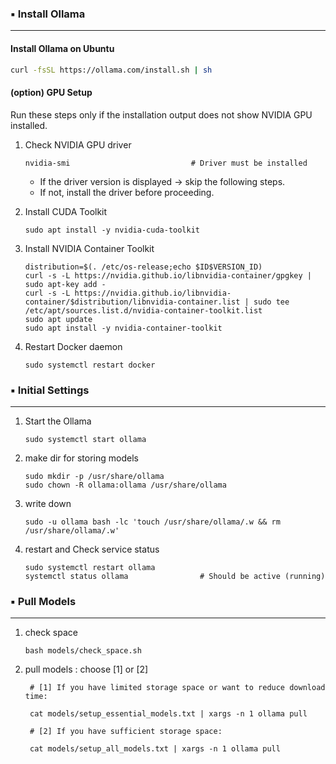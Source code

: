 ### ▪️ Install Ollama

---

#### Install Ollama on Ubuntu

```bash
curl -fsSL https://ollama.com/install.sh | sh
```

#### (option) GPU Setup
Run these steps only if the installation output does not show
NVIDIA GPU installed.

1. Check NVIDIA GPU driver
    ```
    nvidia-smi                           # Driver must be installed
    ```
    - If the driver version is displayed → skip the following steps.
    - If not, install the driver before proceeding.

2. Install CUDA Toolkit
    ```
    sudo apt install -y nvidia-cuda-toolkit
    ```
        
3. Install NVIDIA Container Toolkit
    ```
    distribution=$(. /etc/os-release;echo $ID$VERSION_ID)
    curl -s -L https://nvidia.github.io/libnvidia-container/gpgkey | sudo apt-key add -
    curl -s -L https://nvidia.github.io/libnvidia-container/$distribution/libnvidia-container.list | sudo tee /etc/apt/sources.list.d/nvidia-container-toolkit.list
    sudo apt update
    sudo apt install -y nvidia-container-toolkit
    ```
        
4. Restart Docker daemon
    ```
    sudo systemctl restart docker
    ```

### ▪️ Initial Settings

---

1. Start the Ollama
    ```
    sudo systemctl start ollama
    ```

2. make dir for storing models
    ```
    sudo mkdir -p /usr/share/ollama
    sudo chown -R ollama:ollama /usr/share/ollama
    ```

3. write down
    ```
    sudo -u ollama bash -lc 'touch /usr/share/ollama/.w && rm /usr/share/ollama/.w'
    ```

4. restart and Check service status 
    ```
    sudo systemctl restart ollama
    systemctl status ollama                # Should be active (running)
    ```

### ▪️ Pull Models 
---
1. check space
    ```
    bash models/check_space.sh
    ```

2. pull models
        : choose [1] or [2]
        
        # [1] If you have limited storage space or want to reduce download time:
        
        cat models/setup_essential_models.txt | xargs -n 1 ollama pull
        
        # [2] If you have sufficient storage space:
        
        cat models/setup_all_models.txt | xargs -n 1 ollama pull